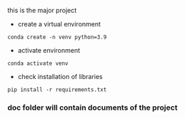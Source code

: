 this is the major project 

- create a virtual environment
```
conda create -n venv python=3.9
```

- activate environment
```
conda activate venv
```

- check installation of libraries
```
pip install -r requirements.txt
```

### doc folder will contain documents of the project